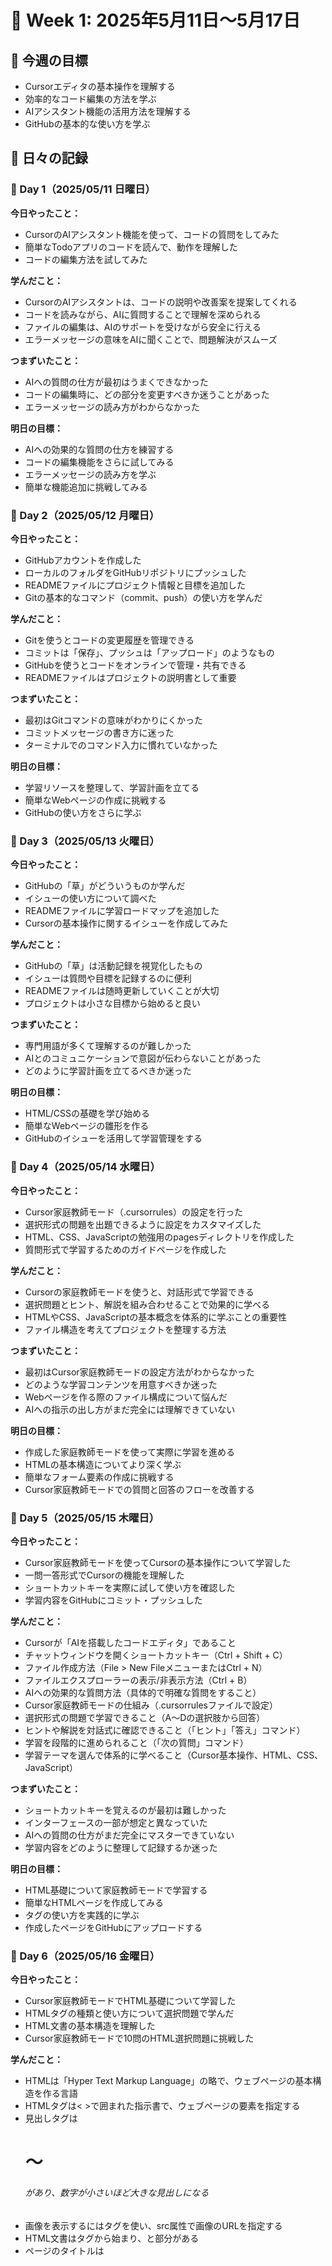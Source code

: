 # 🚀 Week 1: 2025年5月11日〜5月17日

## 📌 今週の目標

- Cursorエディタの基本操作を理解する
- 効率的なコード編集の方法を学ぶ
- AIアシスタント機能の活用方法を理解する
- GitHubの基本的な使い方を学ぶ

## 📅 日々の記録

### 📝 Day 1（2025/05/11 日曜日）

**今日やったこと：**
- CursorのAIアシスタント機能を使って、コードの質問をしてみた
- 簡単なTodoアプリのコードを読んで、動作を理解した
- コードの編集方法を試してみた

**学んだこと：**
- CursorのAIアシスタントは、コードの説明や改善案を提案してくれる
- コードを読みながら、AIに質問することで理解を深められる
- ファイルの編集は、AIのサポートを受けながら安全に行える
- エラーメッセージの意味をAIに聞くことで、問題解決がスムーズ

**つまずいたこと：**
- AIへの質問の仕方が最初はうまくできなかった
- コードの編集時に、どの部分を変更すべきか迷うことがあった
- エラーメッセージの読み方がわからなかった

**明日の目標：**
- AIへの効果的な質問の仕方を練習する
- コードの編集機能をさらに試してみる
- エラーメッセージの読み方を学ぶ
- 簡単な機能追加に挑戦してみる

### 📝 Day 2（2025/05/12 月曜日）

**今日やったこと：**
- GitHubアカウントを作成した
- ローカルのフォルダをGitHubリポジトリにプッシュした
- READMEファイルにプロジェクト情報と目標を追加した
- Gitの基本的なコマンド（commit、push）の使い方を学んだ

**学んだこと：**
- Gitを使うとコードの変更履歴を管理できる
- コミットは「保存」、プッシュは「アップロード」のようなもの
- GitHubを使うとコードをオンラインで管理・共有できる
- READMEファイルはプロジェクトの説明書として重要

**つまずいたこと：**
- 最初はGitコマンドの意味がわかりにくかった
- コミットメッセージの書き方に迷った
- ターミナルでのコマンド入力に慣れていなかった

**明日の目標：**
- 学習リソースを整理して、学習計画を立てる
- 簡単なWebページの作成に挑戦する
- GitHubの使い方をさらに学ぶ

### 📝 Day 3（2025/05/13 火曜日）

**今日やったこと：**
- GitHubの「草」がどういうものか学んだ
- イシューの使い方について調べた
- READMEファイルに学習ロードマップを追加した
- Cursorの基本操作に関するイシューを作成してみた

**学んだこと：**
- GitHubの「草」は活動記録を視覚化したもの
- イシューは質問や目標を記録するのに便利
- READMEファイルは随時更新していくことが大切
- プロジェクトは小さな目標から始めると良い

**つまずいたこと：**
- 専門用語が多くて理解するのが難しかった
- AIとのコミュニケーションで意図が伝わらないことがあった
- どのように学習計画を立てるべきか迷った

**明日の目標：**
- HTML/CSSの基礎を学び始める
- 簡単なWebページの雛形を作る
- GitHubのイシューを活用して学習管理をする

### 📝 Day 4（2025/05/14 水曜日）

**今日やったこと：**
- Cursor家庭教師モード（.cursorrules）の設定を行った
- 選択形式の問題を出題できるように設定をカスタマイズした
- HTML、CSS、JavaScriptの勉強用のpagesディレクトリを作成した
- 質問形式で学習するためのガイドページを作成した

**学んだこと：**
- Cursorの家庭教師モードを使うと、対話形式で学習できる
- 選択問題とヒント、解説を組み合わせることで効果的に学べる
- HTMLやCSS、JavaScriptの基本概念を体系的に学ぶことの重要性
- ファイル構造を考えてプロジェクトを整理する方法

**つまずいたこと：**
- 最初はCursor家庭教師モードの設定方法がわからなかった
- どのような学習コンテンツを用意すべきか迷った
- Webページを作る際のファイル構成について悩んだ
- AIへの指示の出し方がまだ完全には理解できていない

**明日の目標：**
- 作成した家庭教師モードを使って実際に学習を進める
- HTMLの基本構造についてより深く学ぶ
- 簡単なフォーム要素の作成に挑戦する
- Cursor家庭教師モードでの質問と回答のフローを改善する

### 📝 Day 5（2025/05/15 木曜日）

**今日やったこと：**
- Cursor家庭教師モードを使ってCursorの基本操作について学習した
- 一問一答形式でCursorの機能を理解した
- ショートカットキーを実際に試して使い方を確認した
- 学習内容をGitHubにコミット・プッシュした

**学んだこと：**
- Cursorが「AIを搭載したコードエディタ」であること
- チャットウィンドウを開くショートカットキー（Ctrl + Shift + C）
- ファイル作成方法（File > New FileメニューまたはCtrl + N）
- ファイルエクスプローラーの表示/非表示方法（Ctrl + B）
- AIへの効果的な質問方法（具体的で明確な質問をすること）
- Cursor家庭教師モードの仕組み（.cursorrulesファイルで設定）
- 選択形式の問題で学習できること（A〜Dの選択肢から回答）
- ヒントや解説を対話式に確認できること（「ヒント」「答え」コマンド）
- 学習を段階的に進められること（「次の質問」コマンド）
- 学習テーマを選んで体系的に学べること（Cursor基本操作、HTML、CSS、JavaScript）

**つまずいたこと：**
- ショートカットキーを覚えるのが最初は難しかった
- インターフェースの一部が想定と異なっていた
- AIへの質問の仕方がまだ完全にマスターできていない
- 学習内容をどのように整理して記録するか迷った

**明日の目標：**
- HTML基礎について家庭教師モードで学習する
- 簡単なHTMLページを作成してみる
- タグの使い方を実践的に学ぶ
- 作成したページをGitHubにアップロードする

### 📝 Day 6（2025/05/16 金曜日）

**今日やったこと：**
- Cursor家庭教師モードでHTML基礎について学習した
- HTMLタグの種類と使い方について選択問題で学んだ
- HTML文書の基本構造を理解した
- Cursor家庭教師モードで10問のHTML選択問題に挑戦した

**学んだこと：**
- HTMLは「Hyper Text Markup Language」の略で、ウェブページの基本構造を作る言語
- HTMLタグは< >で囲まれた指示書で、ウェブページの要素を指定する
- 見出しタグは<h1>〜<h6>があり、数字が小さいほど大きな見出しになる
- 画像を表示するには<img>タグを使い、src属性で画像のURLを指定する
- HTML文書は<html>タグから始まり、<head>と<body>部分がある
- ページのタイトルは<title>タグで設定し、ブラウザのタブに表示される

**つまずいたこと：**
- タグの閉じ忘れでエラーになることがあった
- 画像のパス指定が難しかった
- 表示されるレイアウトと想像していたものが違った
- タグの入れ子構造が複雑で混乱することがあった

**明日の目標：**
- 「HTMLとCSSで自己紹介ページを作る」というミニプロジェクトを始める
- 段落、リスト、見出し、リンクを含むHTMLを書く
- 簡単なCSSを適用して文字色や背景色を変える
- 作成したページをGitHubにアップロードする

### 📝 Day 7（2025/05/17 土曜日）

**今日やったこと：**
- 自己紹介ページを作成した
- HTMLの基本構造を実践的に使った
- CSSでスタイリングを行い、猫テーマのデザインを適用した
- JavaScriptでアニメーションと対話性を追加した
- GitHubに作成したファイルをプッシュした
- 学習記録の方法を整理した

**学んだこと：**
- HTML5の基本構造（DOCTYPE宣言、html、head、body要素）
- CSSのカラーコードの使い方（#F5F5F5, #4A90E2, #2C3E50）
- フレックスボックスを使ったレイアウト
- レスポンシブデザインの基本
- JavaScriptでのイベントリスナーの設定方法
- 要素の表示/非表示の切り替え方
- アニメーション効果の追加方法
- GitHubへのプッシュ方法

**つまずいたこと：**
- CSSのレイアウトが思い通りにならないことがあった
- JavaScriptの動作がブラウザによって異なることがあった
- Gitコマンドの使い方を忘れることがあった
- デザインのアイデアを具体化するのが難しかった

**来週の目標：**
- もっと動きのあるデザインを作る
- クリックしたり動かしたりできる要素を追加する
- ページの表示速度を良くする
- コードを整理して読みやすくする
- JavaScriptの基本的な使い方をもっと学ぶ
- スマホやタブレットでも見やすいデザインにする

## 📊 週間まとめ

### ✅ 達成したこと
- Cursorエディタの基本操作を学び始めた
- GitHubリポジトリを作成し、基本的な使い方を理解した
- AIアシスタントを活用したコード理解の方法を学んだ

### 💡 気づき・学び
- AIアシスタントを活用すると学習効率が大幅に向上する
- コードを書く前に計画を立てることの重要性
- GitHubで学習記録を管理すると進捗を可視化できる
- エラーは学習の機会として捉えることが大切

### 🔄 改善点
- AIへの質問の仕方をもっと工夫する
- 毎日の学習時間を一定に保つよう努力する
- 学んだことをすぐに実践する機会を増やす
- コードを書く前に設計をしっかり考える習慣をつける

### 📚 参考にした資料
- [MDN Web Docs](https://developer.mozilla.org/ja/)
- [ドットインストール](https://dotinstall.com/)
- [Progate](https://prog-8.com/)
- [GitHub公式ドキュメント](https://docs.github.com/ja)

## 🎯 次週の計画

- HTML要素（タグ）の種類と使い方をもっと詳しく勉強する
- CSSで色やサイズ、配置などの基本的な見た目の調整方法を学ぶ
- 様々な画面サイズ（スマホ・タブレット・パソコン）で見やすく表示される工夫を理解する
- CSSを使って横並びや中央寄せなど、整った配置の方法を習得する
- 自己紹介ページをもっと見やすく・おしゃれにする
- GitHubの便利な機能を試してみる 